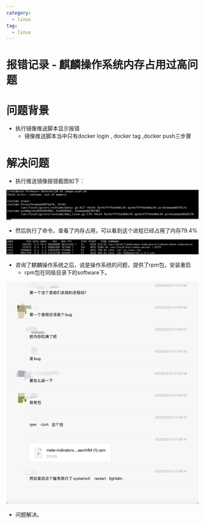 ```yaml
---
category:
  - linux
tag:
  - linux
---
```

# 报错记录 - 麒麟操作系统内存占用过高问题

# 问题背景

- 执行镜像推送脚本显示报错
  - 镜像推送脚本当中只有docker login , docker tag ,docker push三步骤

# 解决问题

- 执行推送镜像报错截图如下：

![WechatIMG2281](./images/WechatIMG2281.png)

- 然后执行了命令，查看了内存占用，可以看到这个进程已经占用了内存79.4%

![WechatIMG2275](./images/WechatIMG2275.png)

- 咨询了麒麟操作系统之后，说是操作系统的问题，提供了rpm包，安装重启
  - rpm包在同级目录下的software下。

![image-20230313232626326](./images/image-20230313232626326.png)

- 问题解决。





